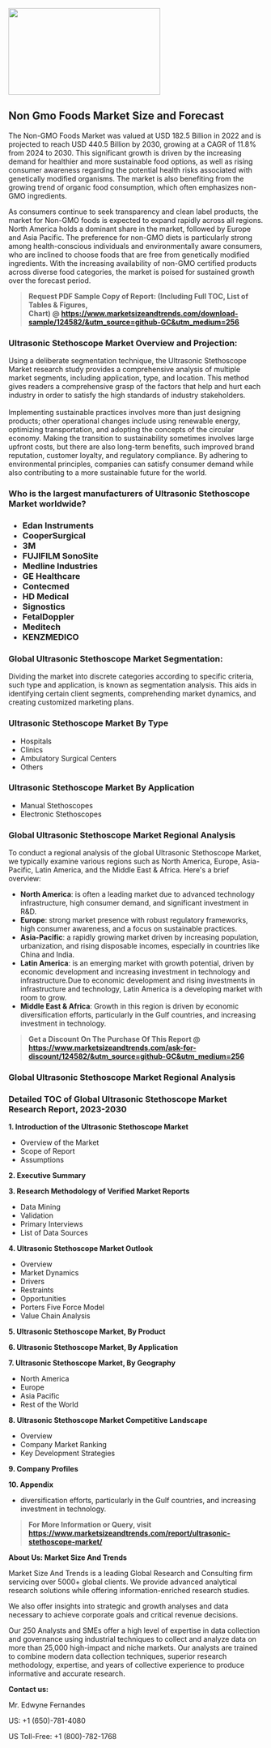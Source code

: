 <p><img class="alignnone size-medium wp-image-20088" src="https://ffe5etoiles.com/wp-content/uploads/2024/12/MST1-300x171.png" alt="" width="300" height="171" /></p><h2>Non Gmo Foods Market Size and Forecast</h2><p>The Non-GMO Foods Market was valued at USD 182.5 Billion in 2022 and is projected to reach USD 440.5 Billion by 2030, growing at a CAGR of 11.8% from 2024 to 2030. This significant growth is driven by the increasing demand for healthier and more sustainable food options, as well as rising consumer awareness regarding the potential health risks associated with genetically modified organisms. The market is also benefiting from the growing trend of organic food consumption, which often emphasizes non-GMO ingredients.</p><p>As consumers continue to seek transparency and clean label products, the market for Non-GMO foods is expected to expand rapidly across all regions. North America holds a dominant share in the market, followed by Europe and Asia Pacific. The preference for non-GMO diets is particularly strong among health-conscious individuals and environmentally aware consumers, who are inclined to choose foods that are free from genetically modified ingredients. With the increasing availability of non-GMO certified products across diverse food categories, the market is poised for sustained growth over the forecast period.</p></p><blockquote id="" class=""><strong>Request PDF Sample Copy of Report: (Including Full TOC, List of Tables &amp; Figures, Chart)&nbsp;@&nbsp;<strong><a href="https://www.marketsizeandtrends.com/download-sample/124582/&utm_source=github-GC&utm_medium=256" target="_blank">https://www.marketsizeandtrends.com/download-sample/124582/&utm_source=github-GC&utm_medium=256</a></strong></strong></blockquote><h3 id="" class="">Ultrasonic Stethoscope Market&nbsp;Overview and Projection:</h3><p id="" class="">Using a deliberate segmentation technique, the Ultrasonic Stethoscope Market research study provides a comprehensive analysis of multiple market segments, including application, type, and location. This method gives readers a comprehensive grasp of the factors that help and hurt each industry in order to satisfy the high standards of industry stakeholders. <br /> <br />Implementing sustainable practices involves more than just designing products; other operational changes include using renewable energy, optimizing transportation, and adopting the concepts of the circular economy. Making the transition to sustainability sometimes involves large upfront costs, but there are also long-term benefits, such improved brand reputation, customer loyalty, and regulatory compliance. By adhering to environmental principles, companies can satisfy consumer demand while also contributing to a more sustainable future for the world.</p><h3 id="" class="">Who is the largest manufacturers of&nbsp;Ultrasonic Stethoscope Market worldwide?</h3><h3 class=""><p><ul><li>Edan Instruments </li><li> CooperSurgical </li><li> 3M </li><li> FUJIFILM SonoSite </li><li> Medline Industries </li><li> GE Healthcare </li><li> Contecmed </li><li> HD Medical </li><li> Signostics </li><li> FetalDoppler </li><li> Meditech </li><li> KENZMEDICO</li></ul></p></h3><h3 id="" class="">Global&nbsp;Ultrasonic Stethoscope Market Segmentation:</h3><p id="" class="">Dividing the market into discrete categories according to specific criteria, such type and application, is known as segmentation analysis. This aids in identifying certain client segments, comprehending market dynamics, and creating customized marketing plans.</p><h3 id="" class="">Ultrasonic Stethoscope Market&nbsp;By Type</h3><p><p><ul><li>Hospitals </li><li> Clinics </li><li> Ambulatory Surgical Centers </li><li> Others</p></li></ul></p></p><h3 id="" class="">Ultrasonic Stethoscope Market&nbsp;By Application</h3><p class=""><p><ul><li>Manual Stethoscopes </li><li> Electronic Stethoscopes</li></ul></p></p><h3 id="" class="">Global Ultrasonic Stethoscope Market Regional Analysis</h3><p id="" class="">To conduct a regional analysis of the global Ultrasonic Stethoscope Market, we typically examine various regions such as North America, Europe, Asia-Pacific, Latin America, and the Middle East &amp; Africa. Here's a brief overview:</p><ul><li><strong>North America</strong>: is often a leading market due to advanced technology infrastructure, high consumer demand, and significant investment in R&amp;D.</li><li><strong>Europe</strong>: strong market presence with robust regulatory frameworks, high consumer awareness, and a focus on sustainable practices.</li><li><strong>Asia-Pacific</strong>: a rapidly growing market driven by increasing population, urbanization, and rising disposable incomes, especially in countries like China and India.</li><li><strong>Latin America</strong>: is an emerging market with growth potential, driven by economic development and increasing investment in technology and infrastructure.Due to economic development and rising investments in infrastructure and technology, Latin America is a developing market with room to grow.</li><li><strong>Middle East &amp; Africa</strong>: Growth in this region is driven by economic diversification efforts, particularly in the Gulf countries, and increasing investment in technology.</li></ul><blockquote id="" class=""><strong>Get a Discount On The Purchase Of This Report @ <strong><a href="https://www.marketsizeandtrends.com/ask-for-discount/124582/&utm_source=github-GC&utm_medium=256" target="_blank">https://www.marketsizeandtrends.com/ask-for-discount/124582/&utm_source=github-GC&utm_medium=256</a></strong></strong></blockquote><h3 id="" class="">Global Ultrasonic Stethoscope Market Regional Analysis</h3><h3 id="" class="">Detailed TOC of Global Ultrasonic Stethoscope Market Research Report, 2023-2030</h3><p id="" class=""><strong>1. Introduction of the Ultrasonic Stethoscope Market</strong></p><ul><li>Overview of the Market</li><li>Scope of Report</li><li>Assumptions</li></ul><p id="" class=""><strong>2. Executive Summary</strong></p><p id="" class=""><strong>3. Research Methodology of Verified Market Reports</strong></p><ul><li>Data Mining</li><li>Validation</li><li>Primary Interviews</li><li>List of Data Sources</li></ul><p id="" class=""><strong>4. Ultrasonic Stethoscope Market Outlook</strong></p><ul><li>Overview</li><li>Market Dynamics</li><li>Drivers</li><li>Restraints</li><li>Opportunities</li><li>Porters Five Force Model</li><li>Value Chain Analysis</li></ul><p id="" class=""><strong>5. Ultrasonic Stethoscope Market, By Product</strong></p><p id="" class=""><strong>6. Ultrasonic Stethoscope Market, By Application</strong></p><p id="" class=""><strong>7. Ultrasonic Stethoscope Market, By Geography</strong></p><ul><li>North America</li><li>Europe</li><li>Asia Pacific</li><li>Rest of the World</li></ul><p id="" class=""><strong>8. Ultrasonic Stethoscope Market Competitive Landscape</strong></p><ul><li>Overview</li><li>Company Market Ranking</li><li>Key Development Strategies</li></ul><p id="" class=""><strong>9. Company Profiles</strong></p><p id="" class=""><strong>10. Appendix</strong></p><ul><li>diversification efforts, particularly in the Gulf countries, and increasing investment in technology.</li></ul><blockquote id="" class=""><strong>For More Information or Query, visit <strong><strong><a href="https://www.marketsizeandtrends.com/report/ultrasonic-stethoscope-market/" target="_blank">https://www.marketsizeandtrends.com/report/ultrasonic-stethoscope-market/</a></strong></strong></strong></blockquote><p id="" class=""><strong>About Us: Market Size And Trends</strong></p><p id="" class="">Market Size And Trends is a leading Global Research and Consulting firm servicing over 5000+ global clients. We provide advanced analytical research solutions while offering information-enriched research studies.</p><p id="" class="">We also offer insights into strategic and growth analyses and data necessary to achieve corporate goals and critical revenue decisions.</p><p id="" class="">Our 250 Analysts and SMEs offer a high level of expertise in data collection and governance using industrial techniques to collect and analyze data on more than 25,000 high-impact and niche markets. Our analysts are trained to combine modern data collection techniques, superior research methodology, expertise, and years of collective experience to produce informative and accurate research.</p><p id="" class=""><strong>Contact us:</strong></p><p id="" class="">Mr. Edwyne Fernandes</p><p id="" class="">US: +1 (650)-781-4080</p><p id="" class="">US Toll-Free: +1 (800)-782-1768</p>
